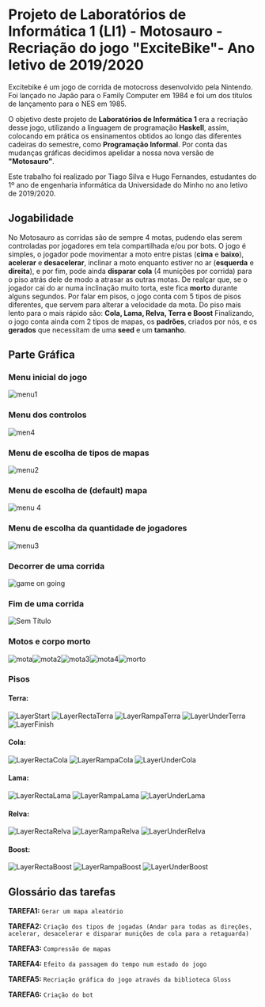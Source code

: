 # Projeto de Laboratórios de Informática 1 (LI1) - Motosauro - Recriação do jogo "ExciteBike"- Ano letivo de 2019/2020

Excitebike é um jogo de corrida de motocross desenvolvido pela Nintendo. Foi lançado no Japão para o Family Computer em 1984 e foi um dos títulos de lançamento para o NES em 1985.

O objetivo deste projeto de **Laboratórios de Informática 1** era a recriação desse jogo, utilizando a linguagem de programação **Haskell**, assim, colocando em prática os ensinamentos obtidos ao longo das diferentes cadeiras do semestre, como **Programação Informal**.  Por conta das mudanças gráficas decidimos apelidar a nossa nova versão de **"Motosauro"**.

Este trabalho foi realizado por Tiago Silva e Hugo Fernandes, estudantes do 1º ano de engenharia informática da Universidade do Minho no ano letivo de 2019/2020.

## Jogabilidade

No Motosauro as corridas são de sempre 4 motas, pudendo elas serem controladas por jogadores em tela compartilhada e/ou por bots.
O jogo é simples, o jogador pode movimentar a moto entre pistas (**cima** e **baixo**), **acelerar** e **desacelerar**, inclinar a moto enquanto estiver no ar (**esquerda** e **direita**), e por fim, pode ainda **disparar** **cola** (4 munições por corrida) para o piso atrás dele de modo a atrasar as outras motas. De realçar que, se o jogador cai do ar numa inclinação muito torta, este fica **morto** durante alguns segundos.
Por falar em pisos, o jogo conta com 5 tipos de pisos diferentes, que servem para alterar a velocidade da mota. Do piso mais lento para o mais rápido são: **Cola, Lama, Relva, Terra e Boost**
Finalizando, o jogo conta ainda com 2 tipos de mapas, os **padrões**, criados por nós, e os **gerados** que necessitam de uma **seed** e um **tamanho**.

## Parte Gráfica

### Menu inicial do jogo
![menu1](https://user-images.githubusercontent.com/57015073/191846460-a72741d2-11bf-4511-8422-035e65ad3734.gif)
### Menu dos controlos
![men4](https://user-images.githubusercontent.com/57015073/191835109-abf92924-0ab2-4291-858d-314f401bb86f.png)
### Menu de escolha de tipos de mapas
![menu2](https://user-images.githubusercontent.com/57015073/191846465-e8460021-9b26-4513-8528-bdcaae0f0473.gif)
### Menu de escolha de (default) mapa
![menu 4](https://user-images.githubusercontent.com/57015073/191846470-a5464980-c1aa-4ffa-b43c-c4ad99205586.gif)
### Menu de escolha da quantidade de jogadores
![menu3](https://user-images.githubusercontent.com/57015073/191846468-5a973e1c-a23c-46e8-998c-74bd90b90c81.gif)
### Decorrer de uma corrida
![game on going](https://user-images.githubusercontent.com/57015073/191835897-4e4e8333-1174-4b78-957b-0ef616d87577.png)
### Fim de uma corrida
![Sem Título](https://user-images.githubusercontent.com/57015073/191842314-612d62c3-30a3-4964-9106-c79399d9ad12.png)
### Motos e corpo morto
![mota](https://user-images.githubusercontent.com/57015073/191842538-12dd76be-c368-4418-8e10-d3c4d1ed6e16.png)![mota2](https://user-images.githubusercontent.com/57015073/191842540-cc1f2a31-adb7-4c81-8555-49862e960aa8.png)![mota3](https://user-images.githubusercontent.com/57015073/191842543-b77f9d0d-82e2-4f37-be05-31cbb89ce2e0.png)![mota4](https://user-images.githubusercontent.com/57015073/191842545-6e3b4fe7-b4dd-4d8f-abf5-98eb570aee33.png)![morto](https://user-images.githubusercontent.com/57015073/191842826-0d1fa6a2-b57f-49d8-ae4f-19297a5f6f80.png)
### Pisos
#### Terra:
![LayerStart](https://user-images.githubusercontent.com/57015073/191843692-6fdbfcc7-644a-4785-a821-c2eeef3f997c.png) ![LayerRectaTerra](https://user-images.githubusercontent.com/57015073/191843690-29cc72d6-3577-4ad1-8f9a-325de5aef8a8.png)  ![LayerRampaTerra](https://user-images.githubusercontent.com/57015073/191843712-b1a61c7a-95f9-4e86-b620-2f78cc882e7d.png) ![LayerUnderTerra](https://user-images.githubusercontent.com/57015073/191843702-b53598e0-7e5c-4ab8-9474-ece459aef02b.png) ![LayerFinish](https://user-images.githubusercontent.com/57015073/191843703-c7225efe-dcfb-4c0c-909e-2b482e9661ff.png)
#### Cola:
![LayerRectaCola](https://user-images.githubusercontent.com/57015073/191843681-110d37b5-5776-4e97-ada6-14846bcfc5c0.png) ![LayerRampaCola](https://user-images.githubusercontent.com/57015073/191843708-441f0e52-1925-4c02-b4ea-11ff2fc5d9c9.png) ![LayerUnderCola](https://user-images.githubusercontent.com/57015073/191843695-8f523082-3da1-4b7a-9e48-a05d381d46c1.png)
#### Lama:
![LayerRectaLama](https://user-images.githubusercontent.com/57015073/191843685-2a8bc469-fee9-4b6a-8768-9220be985563.png) ![LayerRampaLama](https://user-images.githubusercontent.com/57015073/191843709-afd3204c-b312-43b3-968a-ead11fe72334.png) ![LayerUnderLama](https://user-images.githubusercontent.com/57015073/191843697-61b8b9b6-f9f6-4813-9fb2-af4701a4f87a.png)
#### Relva:
![LayerRectaRelva](https://user-images.githubusercontent.com/57015073/191843687-436273ff-6d4f-435f-ae84-698803823924.png) ![LayerRampaRelva](https://user-images.githubusercontent.com/57015073/191843711-81d23779-490e-414f-968b-4e7559bc3103.png) ![LayerUnderRelva](https://user-images.githubusercontent.com/57015073/191843700-3504348e-208f-40c9-8898-a6b6eb6304d1.png)
#### Boost:
![LayerRectaBoost](https://user-images.githubusercontent.com/57015073/191843713-f5fde91a-4c57-431c-bdf6-22a0d771e4ae.png) ![LayerRampaBoost](https://user-images.githubusercontent.com/57015073/191843705-6d614595-e985-4697-8824-b1d193de44b8.png) ![LayerUnderBoost](https://user-images.githubusercontent.com/57015073/191843693-87da0d7c-76ed-4bf9-af96-d626b3b941ec.png)

## Glossário das tarefas

**TAREFA1:** ``Gerar um mapa aleatório``

**TAREFA2:** ``Criação dos tipos de jogadas (Andar para todas as direções, acelerar, desacelerar e disparar munições de cola para a retaguarda)``

**TAREFA3:** ``Compressão de mapas``

**TAREFA4:** ``Efeito da passagem do tempo num estado do jogo``

**TAREFA5:** ``Recriação gráfica do jogo através da biblioteca Gloss ``

**TAREFA6:** ``Criação do bot``
